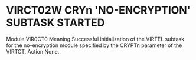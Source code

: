 # VIRCT02W CRYn 'NO-ENCRYPTION' SUBTASK STARTED
Module
    VIR0CT0
Meaning
    Successful initialization of the VIRTEL subtask for the no-encryption module specified by the CRYPTn parameter of the VIRTCT.
Action
    None.
